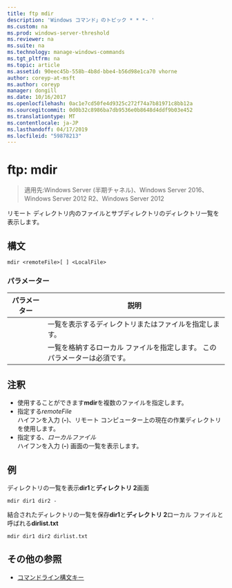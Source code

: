 ```yaml
---
title: ftp mdir
description: 'Windows コマンド」のトピック * * *- '
ms.custom: na
ms.prod: windows-server-threshold
ms.reviewer: na
ms.suite: na
ms.technology: manage-windows-commands
ms.tgt_pltfrm: na
ms.topic: article
ms.assetid: 90eec45b-558b-4b8d-bbe4-b56d98e1ca70 vhorne
author: coreyp-at-msft
ms.author: coreyp
manager: dongill
ms.date: 10/16/2017
ms.openlocfilehash: 0ac1e7cd50fe4d9325c272f74a7b81971c8bb12a
ms.sourcegitcommit: 0d0b32c8986ba7db9536e0b8648d4ddf9b03e452
ms.translationtype: MT
ms.contentlocale: ja-JP
ms.lasthandoff: 04/17/2019
ms.locfileid: "59878213"
---
```

# <a name="ftp-mdir"></a>ftp: mdir

>適用先:Windows Server (半期チャネル)、Windows Server 2016、Windows Server 2012 R2、Windows Server 2012

リモート ディレクトリ内のファイルとサブディレクトリのディレクトリ一覧を表示します。   
## <a name="syntax"></a>構文  
```  
mdir <remoteFile>[ ] <LocalFile>  
```  
### <a name="parameters"></a>パラメーター  
|パラメーター|説明|  
|-------|--------|  
|<remoteFile>|一覧を表示するディレクトリまたはファイルを指定します。|  
|<LocalFile>|一覧を格納するローカル ファイルを指定します。 このパラメーターは必須です。|  
## <a name="remarks"></a>注釈  
-   使用することができます**mdir**を複数のファイルを指定します。  
-   指定する*remoteFile*  
    ハイフンを入力 (**-**)、リモート コンピューター上の現在の作業ディレクトリを使用します。  
-   指定する、*ローカルファイル*  
    ハイフンを入力 (**-**) 画面の一覧を表示します。  
## <a name="BKMK_Examples"></a>例  
ディレクトリの一覧を表示**dir1**と**ディレクトリ 2**画面  
```  
mdir dir1 dir2 -  
```  
結合されたディレクトリの一覧を保存**dir1**と**ディレクトリ 2**ローカル ファイルと呼ばれる**dirlist.txt**  
```  
mdir dir1 dir2 dirlist.txt  
```  
## <a name="additional-references"></a>その他の参照  
-   [コマンドライン構文キー](command-line-syntax-key.md)  
